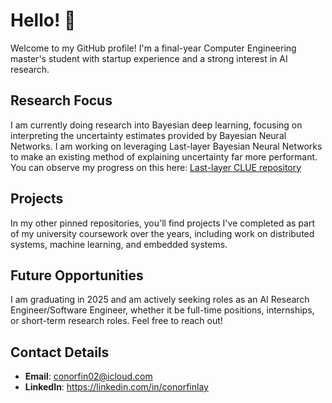 # Hello! 👋

Welcome to my GitHub profile! I'm a final-year Computer Engineering master's student with startup experience and a strong interest in AI research.

## Research Focus

I am currently doing research into Bayesian deep learning, focusing on interpreting the uncertainty estimates provided by Bayesian Neural Networks. I am working on leveraging Last-layer Bayesian Neural Networks to make an existing method of explaining uncertainty far more performant. You can observe my progress on this here: [Last-layer CLUE repository](https://github.com/confinlay/Last-layer-CLUE)

## Projects

In my other pinned repositories, you'll find projects I've completed as part of my university coursework over the years, including work on distributed systems, machine learning, and embedded systems.

## Future Opportunities

I am graduating in 2025 and am actively seeking roles as an AI Research Engineer/Software Engineer, whether it be full-time positions, internships, or short-term research roles. Feel free to reach out!

## Contact Details
- **Email**: conorfin02@icloud.com
- **LinkedIn**: https://linkedin.com/in/conorfinlay
<!--
**confinlay/confinlay** is a ✨ _special_ ✨ repository because its `README.md` (this file) appears on your GitHub profile.

Here are some ideas to get you started:

- 🔭 I’m currently working on ...
- 🌱 I’m currently learning ...
- 👯 I’m looking to collaborate on ...
- 🤔 I’m looking for help with ...
- 💬 Ask me about ...
- 📫 How to reach me: ...
- 😄 Pronouns: ...
- ⚡ Fun fact: ...
-->
